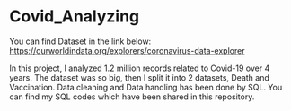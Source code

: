 # Covid_Analyzing

You can find Dataset in the link below:
https://ourworldindata.org/explorers/coronavirus-data-explorer 

In this project, I analyzed 1.2 million records related to Covid-19 over 4 years.
The dataset was so big, then I split it into 2 datasets, Death and Vaccination.
Data cleaning and Data handling has been done by SQL.
You can find my SQL codes which have been shared in this repository.




